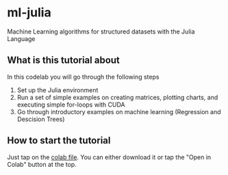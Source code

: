 # ml-julia
Machine Learning algorithms for structured datasets with the Julia Language

## What is this tutorial about

In this codelab you will go through the following steps

1. Set up the Julia environment
2. Run a set of simple examples on creating matrices, plotting charts, and executing simple for-loops with CUDA
3. Go through introductory examples on machine learning (Regression and Descision Trees)

## How to start the tutorial

Just tap on the [colab file](../main/Machine_Learning_for_Structured_Datasets_with_MIT’s_Julia_Language.ipynb). You can either download it or tap the "Open in Colab" button at the top.
